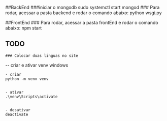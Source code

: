 ##BackEnd
    ###iniciar o mongodb
    sudo systemctl start mongod
    ### Para rodar, acessar a pasta backend e rodar o comando abaixo:
    python wsgi.py 

##FrontEnd
    ### Para rodar, acessar a pasta frontEnd e rodar o comando abaixo:
    npm start

## TODO
    ### Colocar duas linguas no site


-- criar e ativar venv windows

    - criar
    python -m venv venv


    - ativar
    .\venv\Scripts\activate


    - desativar
    deactivate
